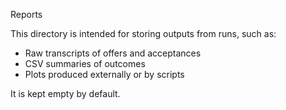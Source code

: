Reports

This directory is intended for storing outputs from runs, such as:

- Raw transcripts of offers and acceptances
- CSV summaries of outcomes
- Plots produced externally or by scripts

It is kept empty by default.

